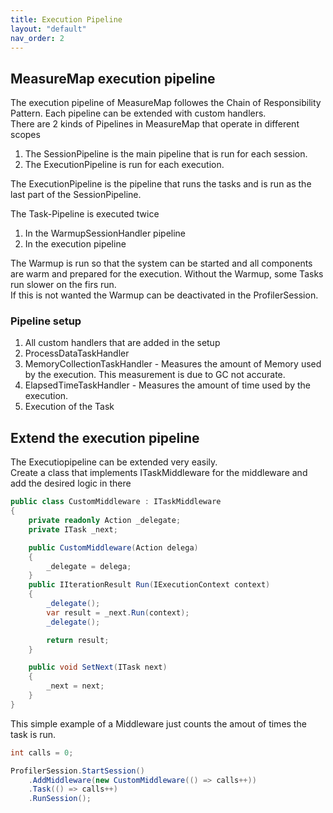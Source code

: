 ```yaml
---
title: Execution Pipeline
layout: "default"
nav_order: 2
---
```


## MeasureMap execution pipeline
The execution pipeline of MeasureMap followes the Chain of Responsibility Pattern. Each pipeline can be extended with custom handlers.  
There are 2 kinds of Pipelines in MeasureMap that operate in different scopes  
1. The SessionPipeline is the main pipeline that is run for each session.
2. The ExecutionPipeline is run for each execution.
  
The ExecutionPipeline is the pipeline that runs the tasks and is run as the last part of the SessionPipeline.
  
The Task-Pipeline is executed twice
1. In the WarmupSessionHandler pipeline
2. In the execution pipeline
  
The Warmup is run so that the system can be started and all components are warm and prepared for the execution. Without the Warmup, some Tasks run slower on the firs run.  
If this is not wanted the Warmup can be deactivated in the ProfilerSession.  
  
### Pipeline setup
1. All custom handlers that are added in the setup
2. ProcessDataTaskHandler
3. MemoryCollectionTaskHandler - Measures the amount of Memory used by the execution. This measurement is due to GC not accurate.
4. ElapsedTimeTaskHandler - Measures the amount of time used by the execution.
5. Execution of the Task

  
## Extend the execution pipeline
The Executiopipeline can be extended very easily.  
Create a class that implements ITaskMiddleware for the middleware and add the desired logic in there
```csharp
public class CustomMiddleware : ITaskMiddleware
{
    private readonly Action _delegate;
    private ITask _next;

    public CustomMiddleware(Action delega)
    {
        _delegate = delega;
    }
    public IIterationResult Run(IExecutionContext context)
    {
        _delegate();
        var result = _next.Run(context);
        _delegate();

        return result;
    }

    public void SetNext(ITask next)
    {
        _next = next;
    }
}
```
  
This simple example of a Middleware just counts the amout of times the task is run.  
```csharp
int calls = 0;

ProfilerSession.StartSession()
    .AddMiddleware(new CustomMiddleware(() => calls++))
    .Task(() => calls++)
    .RunSession();
```

